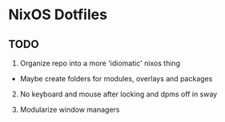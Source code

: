 # NixOS Dotfiles

## TODO

1. Organize repo into a more 'idiomatic' nixos thing
  - Maybe create folders for modules, overlays and packages

2. No keyboard and mouse after locking and dpms off in sway

2. Modularize window managers
